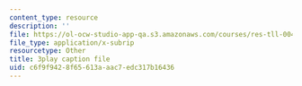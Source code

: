 ```yaml
---
content_type: resource
description: ''
file: https://ol-ocw-studio-app-qa.s3.amazonaws.com/courses/res-tll-004-stem-concept-videos-fall-2013/c6f9f9428f65613aaac7edc317b16436_JrlZSfRM-IY.srt
file_type: application/x-subrip
resourcetype: Other
title: 3play caption file
uid: c6f9f942-8f65-613a-aac7-edc317b16436
---
```

